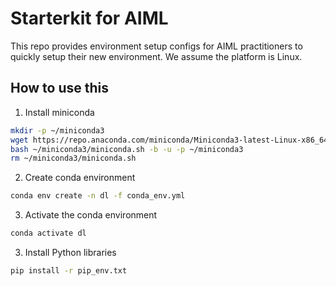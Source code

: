 # Starterkit for AIML

This repo provides environment setup configs for AIML practitioners to quickly setup their new environment. We assume the platform is Linux.

## How to use this

1. Install miniconda

```bash
mkdir -p ~/miniconda3
wget https://repo.anaconda.com/miniconda/Miniconda3-latest-Linux-x86_64.sh -O ~/miniconda3/miniconda.sh
bash ~/miniconda3/miniconda.sh -b -u -p ~/miniconda3
rm ~/miniconda3/miniconda.sh
```

2. Create conda environment

```bash
conda env create -n dl -f conda_env.yml
```

3. Activate the conda environment

```bash
conda activate dl
```

3. Install Python libraries

```bash
pip install -r pip_env.txt
```
